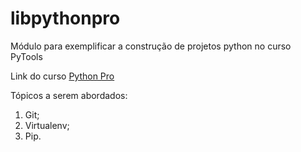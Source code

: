 # libpythonpro
Módulo para exemplificar a construção de projetos python no curso PyTools

Link do curso [Python Pro](https://www.python.pro.br/)

Tópicos a serem abordados:
 1. Git;
 2. Virtualenv;
 3. Pip.